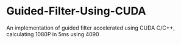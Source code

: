 # Guided-Filter-Using-CUDA
An implementation of guided filter accelerated using CUDA C/C++, calculating 1080P in 5ms using 4090
